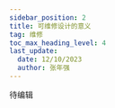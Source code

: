 ```yaml
---
sidebar_position: 2
title: 可维修设计的意义
tag: 维修
toc_max_heading_level: 4
last_update:
  date: 12/10/2023
  author: 张年强
---
```


待编辑
